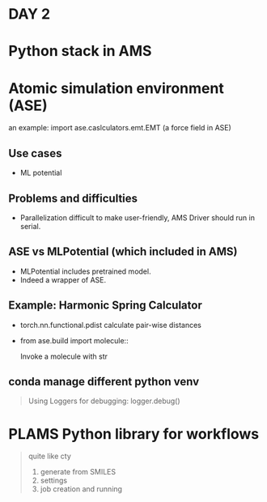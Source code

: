 DAY 2
==================================
Python stack in AMS
===================================
# Atomic simulation environment (ASE)

an example: import ase.caslculators.emt.EMT (a force field in ASE)

## Use cases
- ML potential

## Problems and difficulties

- Parallelization difficult to make user-friendly, AMS Driver should run in serial.

## ASE vs MLPotential (which included in AMS)

- MLPotential includes pretrained model.
- Indeed a wrapper of ASE.


## Example: Harmonic Spring Calculator

- torch.nn.functional.pdist calculate pair-wise distances
- from ase.build import molecule::

    Invoke a molecule with str

## conda manage different python venv

> Using Loggers for debugging:
>   logger.debug()


PLAMS Python library for workflows
===================================================

> quite like cty
> 1. generate from SMILES
> 2. settings
> 3. job creation and running